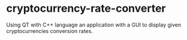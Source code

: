 # cryptocurrency-rate-converter
Using QT with C++ language an application with a GUI to display given cryptocurrencies conversion rates.
